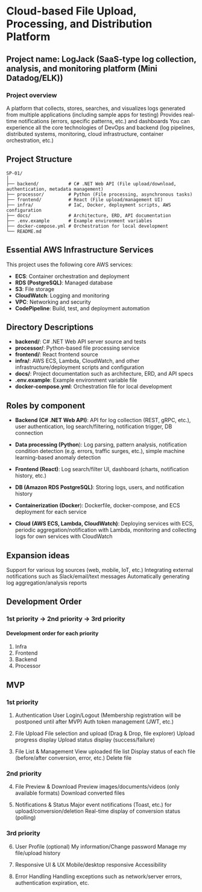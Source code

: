 # Cloud-based File Upload, Processing, and Distribution Platform


## Project name: LogJack (SaaS-type log collection, analysis, and monitoring platform (Mini Datadog/ELK))

### Project overview
A platform that collects, stores, searches, and visualizes logs generated from multiple applications (including sample apps for testing)
Provides real-time notifications (errors, specific patterns, etc.) and dashboards
You can experience all the core technologies of DevOps and backend (log pipelines, distributed systems, monitoring, cloud infrastructure, container orchestration, etc.)


## Project Structure

```
SP-01/
│
├── backend/           # C# .NET Web API (File upload/download, authentication, metadata management)
├── processor/         # Python (File processing, asynchronous tasks)
├── frontend/          # React (File upload/management UI)
├── infra/             # IaC, Docker, deployment scripts, AWS configuration
├── docs/              # Architecture, ERD, API documentation
├── .env.example       # Example environment variables
├── docker-compose.yml # Orchestration for local development
└── README.md
```

## Essential AWS Infrastructure Services
This project uses the following core AWS services:

- **ECS**: Container orchestration and deployment
- **RDS (PostgreSQL)**: Managed database
- **S3**: File storage
- **CloudWatch**: Logging and monitoring
- **VPC**: Networking and security
- **CodePipeline**: Build, test, and deployment automation

## Directory Descriptions
- **backend/**: C# .NET Web API server source and tests
- **processor/**: Python-based file processing service
- **frontend/**: React frontend source
- **infra/**: AWS ECS, Lambda, CloudWatch, and other infrastructure/deployment scripts and configuration
- **docs/**: Project documentation such as architecture, ERD, and API specs
- **.env.example**: Example environment variable file
- **docker-compose.yml**: Orchestration file for local development

## Roles by component
- **Backend (C# .NET Web API)**:
API for log collection (REST, gRPC, etc.), user authentication, log search/filtering, notification trigger, DB connection

- **Data processing (Python**):
Log parsing, pattern analysis, notification condition detection (e.g. errors, traffic surges, etc.), simple machine learning-based anomaly detection

- **Frontend (React)**:
Log search/filter UI, dashboard (charts, notification history, etc.)

- **DB (Amazon RDS PostgreSQL)**:
Storing logs, users, and notification history

- **Containerization (Docker**):
Dockerfile, docker-compose, and ECS deployment for each service

- **Cloud (AWS ECS, Lambda, CloudWatch)**:
Deploying services with ECS, periodic aggregation/notification with Lambda, monitoring and collecting logs for own services with CloudWatch

## Expansion ideas
Support for various log sources (web, mobile, IoT, etc.)
Integrating external notifications such as Slack/email/text messages
Automatically generating log aggregation/analysis reports


## Development Order
### 1st priority -> 2nd priority -> 3rd priority
#### Development order for each priority
1. Infra
2. Frontend
3. Backend
3. Processor

## MVP
### 1st priority
1. Authentication
User Login/Logout (Membership registration will be postponed until after MVP)
Auth token management (JWT, etc.)

2. File Upload
File selection and upload (Drag & Drop, file explorer)
Upload progress display
Upload status display (success/failure)

3. File List & Management
View uploaded file list
Display status of each file (before/after conversion, error, etc.)
Delete file

### 2nd priority
4. File Preview & Download
Preview images/documents/videos (only available formats)
Download converted files

5. Notifications & Status
Major event notifications (Toast, etc.) for upload/conversion/deletion
Real-time display of conversion status (polling)

### 3rd priority
6. User Profile (optional)
My information/Change password
Manage my file/upload history

7. Responsive UI & UX
Mobile/desktop responsive
Accessibility

8. Error Handling
Handling exceptions such as network/server errors, authentication expiration, etc.
